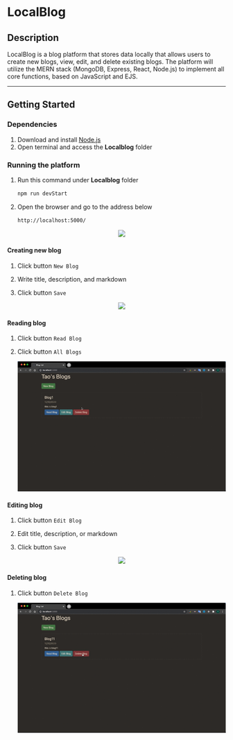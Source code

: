 # LocalBlog

## Description
LocalBlog is a blog platform that stores data locally that allows users to create new blogs, view, edit, and delete existing blogs. The platform will utilize the MERN stack (MongoDB, Express, React, Node.js) to implement all core functions, based on JavaScript and EJS.

---
## Getting Started

### Dependencies
1. Download and install [Node.js](https://nodejs.org/)
2. Open terminal and access the **Localblog** folder

### Running the platform
1. Run this command under **Localblog** folder
    ```bash
    npm run devStart
    ```
2. Open the browser and go to the address below 
    ```HTML
    http://localhost:5000/
    ```
    <center>
        <img alin = "center" src="./gif/Run blog.gif">
    </center>

#### Creating new blog
1. Click button ```New Blog```
2. Write title, description, and markdown
3. Click button ```Save```

    <center>
        <img alin = "center" src="./gif/Create blog.gif">
    </center>

#### Reading blog
1. Click button ```Read Blog```
2. Click button ```All Blogs```

    <center>
        <img alin = "center" src="./gif/Read blog.gif">
    </center>

#### Editing blog
1. Click button ```Edit Blog```
2. Edit title, description, or markdown
2. Click button ```Save```

    <center>
        <img alin = "center" src="./gif/Edit blog.gif">
    </center>

#### Deleting blog
1. Click button ```Delete Blog```

    <center>
        <img alin = "center" src="./gif/Delete blog.gif">
    </center>
